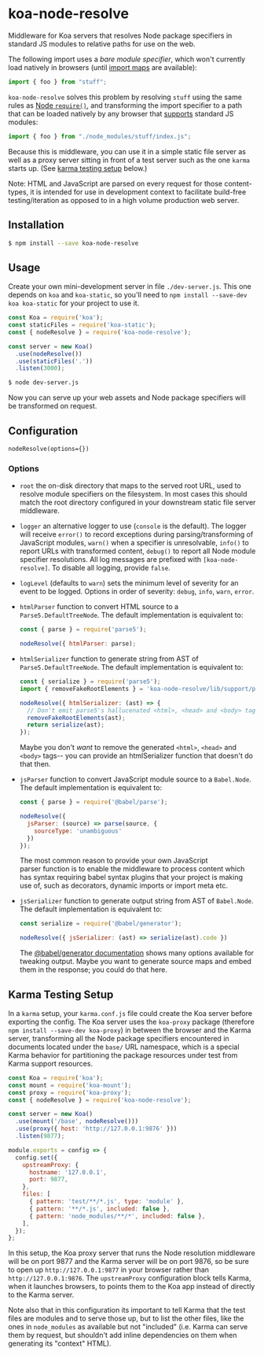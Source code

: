 # koa-node-resolve

Middleware for Koa servers that resolves Node package specifiers in standard JS modules to relative paths for use on the web.

The following import uses a _bare module specifier_, which won't currently load natively in browsers (until [import maps](https://www.chromestatus.com/feature/5315286962012160) are available):

```js
import { foo } from "stuff";
```

`koa-node-resolve` solves this problem by resolving `stuff` using the same rules as [Node `require()`](https://nodejs.org/api/modules.html#modules_all_together), and transforming the import specifier to a path that can be loaded natively by any browser that [supports](https://developer.mozilla.org/en-US/docs/Web/JavaScript/Reference/Statements/import#Browser_compatibility) standard JS modules:

```js
import { foo } from "./node_modules/stuff/index.js";
```

Because this is middleware, you can use it in a simple static file server as well as a proxy server sitting in front of a test server such as the one `karma` starts up. (See [karma testing setup](#karma-testing-setup) below.)

Note: HTML and JavaScript are parsed on every request for those content-types, it is intended for use in development context to facilitate build-free testing/iteration as opposed to in a high volume production web server.

## Installation

```sh
$ npm install --save koa-node-resolve
```

## Usage

Create your own mini-development server in file `./dev-server.js`. This one depends on `koa` and `koa-static`, so you'll need to `npm install --save-dev koa koa-static` for your project to use it.

```js
const Koa = require('koa');
const staticFiles = require('koa-static');
const { nodeResolve } = require('koa-node-resolve');

const server = new Koa()
  .use(nodeResolve())
  .use(staticFiles('.'))
  .listen(3000);
```

```sh
$ node dev-server.js
```

Now you can serve up your web assets and Node package specifiers will be transformed on request.

## Configuration

`nodeResolve(options={})`

### Options

 - `root` the on-disk directory that maps to the served root URL, used to resolve module specifiers on the filesystem.  In most cases this should match the root directory configured in your downstream static file server middleware.

 - `logger` an alternative logger to use (`console` is the default).  The logger will receive `error()` to record exceptions during parsing/transforming of JavaScript modules, `warn()` when a specifier is unresolvable, `info()` to report URLs with transformed content, `debug()` to report all Node module specifier resolutions.  All log messages are prefixed with `[koa-node-resolve]`.  To disable all logging, provide `false`.

 - `logLevel` (defaults to `warn`) sets the minimum level of severity for an event to be logged.  Options in order of severity: `debug`, `info`, `warn`, `error`.

 - `htmlParser` function to convert HTML source to a `Parse5.DefaultTreeNode`.  The default implementation is equivalent to:
    ```js
    const { parse } = require('parse5');

    nodeResolve({ htmlParser: parse);
    ```

 - `htmlSerializer` function to generate string from AST of `Parse5.DefaultTreeNode`.  The default implementation is equivalent to:
    ```js
    const { serialize } = require('parse5');
    import { removeFakeRootElements } = 'koa-node-resolve/lib/support/parse5-utils';

    nodeResolve({ htmlSerializer: (ast) => {
      // Don't emit parse5's hallucenated <html>, <head> and <body> tags.
      removeFakeRootElements(ast);
      return serialize(ast); 
    });
    ```
    Maybe you don't *want* to remove the generated `<html>`, `<head>` and `<body>` tags-- you can provide an htmlSerializer function that doesn't do that then.
 
 - `jsParser` function to convert JavaScript module source to a `Babel.Node`.  The default implementation is equivalent to:
    ```js
    const { parse } = require('@babel/parse');

    nodeResolve({
      jsParser: (source) => parse(source, {
        sourceType: 'unambiguous'
      })
    });
    ```
    The most common reason to provide your own JavaScript parser function is to enable the middleware to process content which has syntax requiring babel syntax plugins that your project is making use of, such as decorators, dynamic imports or import meta etc.

 - `jsSerializer` function to generate output string from AST of `Babel.Node`.  The default implementation is equivalent to:
    ```js
    const serialize = require('@babel/generator');

    nodeResolve({ jsSerializer: (ast) => serialize(ast).code })
    ```
    The [@babel/generator documentation](https://babeljs.io/docs/en/babel-generator) shows many options available for tweaking output.  Maybe you want to generate source maps and embed them in the response; you could do that here.

## Karma Testing Setup

In a `karma` setup, your `karma.conf.js` file could create the Koa server before exporting the config. The Koa server uses the `koa-proxy` package (therefore `npm install --save-dev koa-proxy`) in between the browser and the Karma server, transforming all the Node package specifiers encountered in documents located under the `base/` URL namespace, which is a special Karma behavior for partitioning the package resources under test from Karma support resources.

```js
const Koa = require('koa');
const mount = require('koa-mount');
const proxy = require('koa-proxy');
const { nodeResolve } = require('koa-node-resolve');

const server = new Koa()
  .use(mount('/base', nodeResolve()))
  .use(proxy({ host: 'http://127.0.0.1:9876' }))
  .listen(9877);

module.exports = config => {
  config.set({
    upstreamProxy: {
      hostname: '127.0.0.1',
      port: 9877,
    },
    files: [
      { pattern: 'test/**/*.js', type: 'module' },
      { pattern: '**/*.js', included: false },
      { pattern: 'node_modules/**/*', included: false },
    ],
  });
};
```

In this setup, the Koa proxy server that runs the Node resolution middleware will be on port 9877 and the Karma server will be on port 9876, so be sure to open up `http://127.0.0.1:9877` in your browser rather than `http://127.0.0.1:9876`. The `upstreamProxy` configuration block tells Karma, when it launches browsers, to points them to the Koa app instead of directly to the Karma server.

Note also that in this configuration its important to tell Karma that the test files are modules and to serve those up, but to list the other files, like the ones in `node_modules` as available but not "included" (i.e. Karma can serve them by request, but shouldn't add inline dependencies on them when generating its "context" HTML).
